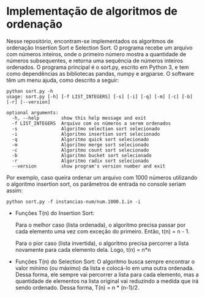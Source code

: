 # Implementação de algoritmos de ordenação

Nesse repositório, encontram-se implementados os algoritmos de ordenação Insertion Sort e Selection Sort. O programa recebe um arquivo com números inteiros, onde o primeiro número mostra a quantidade de números subsequentes, e retorna uma sequência de números inteiros ordenados. O programa principal é o sort.py, escrito em Python 3, e tem como dependências as bibliotecas pandas, numpy e argparse. O software têm um menu ajuda, como descrito a seguir:

```
python sort.py -h
usage: sort.py [-h] [-f LIST_INTEGERS] [-s] [-i] [-q] [-m] [-c] [-b] [-r] [--version]

optional arguments:
  -h, --help        show this help message and exit
  -f LIST_INTEGERS  Arquivo com os números a serem ordenados
  -s                Algoritmo selection sort selecionado
  -i                Algoritmo insertion sort selecionado
  -q                Algoritmo quick sort selecionado
  -m                Algoritmo merge sort selecionado
  -c                Algoritmo count sort selecionado
  -b                Algoritmo bucket sort selecionado
  -r                Algoritmo radix sort selecionado
  --version         show program's version number and exit
```

Por exemplo, caso queira ordenar um arquivo com 1000 números utilizando o algoritmo insertion sort, os parâmetros de entrada no console seriam assim:

```
python sort.py -f instancias-num/num.1000.1.in -i
```
- Funções T(n) do Insertion Sort:

  Para o melhor caso (lista ordenada), o algoritmo precisa passar por cada elemento uma vez com exceção do primeiro. Então, t(n) = n - 1.

  Para o pior caso (lista invertida), o algoritmo precisa percorrer a lista novamente para cada elemento dela. Logo, t(n) = n*n
  
- Funções T(n) do Selection Sort:
  O algoritmo busca sempre encontrar o valor mínimo (ou máximo) da lista e colocá-lo em uma outra ordenada. Dessa forma, ele sempre vai percorrer a lista para cada elemento, mas a quantidade de elementos na lista original vai reduzindo a medida que irá sendo ordenado. Dessa forma, T(n) = n * (n-1)/2.
